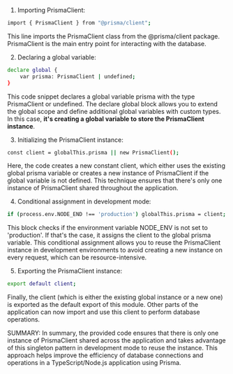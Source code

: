 1. Importing PrismaClient:

```sh
import { PrismaClient } from "@prisma/client";
```

This line imports the PrismaClient class from the @prisma/client package. PrismaClient is the main entry point for interacting with the database.



2. Declaring a global variable:

```sh
declare global {
    var prisma: PrismaClient | undefined;
}
```
This code snippet declares a global variable prisma with the type PrismaClient or undefined. The declare global block allows you to extend the global scope and define additional global variables with custom types. In this case, **it's creating a global variable to store the PrismaClient instance**.



3. Initializing the PrismaClient instance:

```sh
const client = globalThis.prisma || new PrismaClient();
```
Here, the code creates a new constant client, which either uses the existing global prisma variable or creates a new instance of PrismaClient if the global variable is not defined. This technique ensures that there's only one instance of PrismaClient shared throughout the application.



4. Conditional assignment in development mode:

```sh
if (process.env.NODE_END !== 'production') globalThis.prisma = client;
```

This block checks if the environment variable NODE_ENV is not set to 'production'. If that's the case, it assigns the client to the global prisma variable. This conditional assignment allows you to reuse the PrismaClient instance in development environments to avoid creating a new instance on every request, which can be resource-intensive.



5. Exporting the PrismaClient instance:

```sh
export default client;
```

Finally, the client (which is either the existing global instance or a new one) is exported as the default export of this module. Other parts of the application can now import and use this client to perform database operations.


SUMMARY:
In summary, the provided code ensures that there is only one instance of PrismaClient shared across the application and takes advantage of this singleton pattern in development mode to reuse the instance. This approach helps improve the efficiency of database connections and operations in a TypeScript/Node.js application using Prisma.